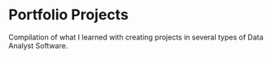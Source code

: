 # Portfolio Projects

Compilation of what I learned with creating projects in several types of Data Analyst Software.